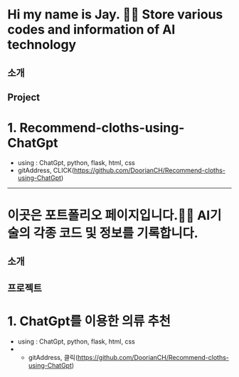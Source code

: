 # Hi my name is Jay. 👋👋 Store various codes and information of AI technology

## 소개

## Project
  # 1. Recommend-cloths-using-ChatGpt
  - using : ChatGpt, python, flask, html, css
  - gitAddress, CLICK(https://github.com/DoorianCH/Recommend-cloths-using-ChatGpt)

* * *



# 이곳은 포트폴리오 페이지입니다.👋👋 AI기술의 각종 코드 및 정보를 기록합니다.

## 소개

## 프로젝트
  # 1. ChatGpt를 이용한 의류 추천 
  - using :  ChatGpt, python, flask, html, css
  - - gitAddress, 클릭(https://github.com/DoorianCH/Recommend-cloths-using-ChatGpt)

<!--
**DoorianCH/DoorianCH** is a ✨ _special_ ✨ repository because its `README.md` (this file) appears on your GitHub profile.

Here are some ideas to get you started:

- 🔭 I’m currently working on ...
- 🌱 I’m currently learning ...
- 👯 I’m looking to collaborate on ...
- 🤔 I’m looking for help with ...
- 💬 Ask me about ...
- 📫 How to reach me: ...
- 😄 Pronouns: ...
- ⚡ Fun fact: ...
-->
